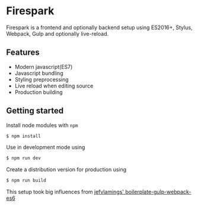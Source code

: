 # Firespark
Firespark is a frontend and optionally backend setup using ES2016+, Stylus, Webpack, Gulp and optionally live-reload.

## Features
- Modern javascript(ES7)
- Javascript bundling
- Styling preprocessing
- Live reload when editing source
- Production building

## Getting started
Install node modules with `npm`
```sh
$ npm install
```

Use in development mode using
```sh
$ npm run dev
```

Create a distribution version for production using
```sh
$ npm run build
```

This setup took big influences from [jefvlamings' boilerplate-gulp-webpack-es6](https://github.com/jefvlamings/boilerplate-gulp-webpack-es6)
